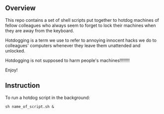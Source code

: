 Overview
--------
This repo contains a set of shell scripts put together to hotdog machines of fellow colleagues
who always seem to forget to lock their machines when they are away from the keyboard.

Hotdogging is a term we use to refer to annoying innocent hacks we do to colleagues' computers whenever they
leave them unattended and unlocked.

Hotdogging is not supposed to harm people's machines!!!!!!!!

Enjoy!

Instruction
-----------
To run a hotdog script in the background:

`sh name_of_script.sh &`


